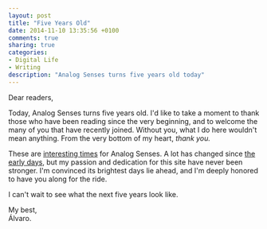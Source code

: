 ```yaml
---
layout: post
title: "Five Years Old"
date: 2014-11-10 13:35:56 +0100
comments: true
sharing: true
categories: 
- Digital Life
- Writing
description: "Analog Senses turns five years old today"
---
```


Dear readers,

Today, Analog Senses turns five years old. I'd like to take a moment to thank those who have been reading since the very beginning, and to welcome the many of you that have recently joined. Without you, what I do here wouldn't mean anything. From the very bottom of my heart, _thank you._

These are [interesting times](/2014/09/15/catharsis/) for Analog Senses. A lot has changed since [the early days](/2009/11/10/238565026/), but my passion and dedication for this site have never been stronger. I'm convinced its brightest days lie ahead, and I'm deeply honored to have you along for the ride.

I can't wait to see what the next five years look like.

My best,  
Álvaro.